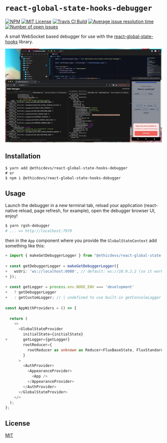 # `react-global-state-hooks-debugger`

[![NPM](https://img.shields.io/npm/v/react-global-state-hooks-debugger?color=red)](https://www.npmjs.com/package/react-global-state-hooks-debugger)
[![MIT License](https://img.shields.io/github/license/EthicDevs/react-global-state-hooks-debugger.svg?color=blue)](https://github.com/EthicDevs/react-global-state-hooks-debugger/blob/master/LICENSE)
[![Travis CI Build](https://img.shields.io/travis/com/EthicDevs/react-global-state-hooks-debugger.svg)](https://travis-ci.com/EthicDevs/react-global-state-hooks-debugger)
[![Average issue resolution time](https://isitmaintained.com/badge/resolution/EthicDevs/react-global-state-hooks-debugger.svg)](https://isitmaintained.com/project/EthicDevs/react-global-state-hooks-debugger)
[![Number of open issues](https://isitmaintained.com/badge/open/EthicDevs/react-global-state-hooks-debugger.svg)](https://isitmaintained.com/project/EthicDevs/react-global-state-hooks-debugger)

A small WebSocket based debugger for use with the [react-global-state-hooks](https://github.com/EthicDevs/react-global-state-hooks) library.

![demo screenshot](./assets/demo-screen-01.jpg)

## Installation

```shell
$ yarn add @ethicdevs/react-global-state-hooks-debugger
# or
$ npm i @ethicdevs/react-global-state-hooks-debugger
```

## Usage

Launch the debugger in a new terminal tab, reload your application (react-native reload, page refresh, for example), open the debugger browser UI, enjoy!

```bash
$ yarn rgsh-debugger
# ... => http://localhost:7979
```

then in the `App` component where you provide the `GlobalStateContext` add something like this:

```ts
+ import { makeGetDebuggerLogger } from "@ethicdevs/react-global-state-hooks-debugger";

+ const getDebuggerLogger = makeGetDebuggerLogger({
+   wsUri: 'ws://localhost:8080', // default: ws://10.0.2.2 (so it works with react-native on remote device by default)
+ });

+ const getLogger = process.env.NODE_ENV === 'development'
+   ? getDebuggerLogger
+   : getCustomLogger; // | undefined to use built-in getConsoleLogger

const AppWithProviders = () => {

  return (
    <>
      <GlobalStateProvider
        initialState={initialState}
+       getLogger={getLogger}
        rootReducer={
          rootReducer as unknown as Reducer<FluxBaseState, FluxStandardAction>
        }
      >
        <AuthProvider>
          <AppearanceProvider>
            <App />
          </AppearanceProvider>
        </AuthProvider>
      </GlobalStateProvider>
    </>
  );
};
```

## License

[MIT](https://github.com/EthicDevs/react-global-state-hooks-debugger/blob/master/LICENSE)
